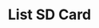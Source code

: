 ---
tag: m0020
codes:
- M20
title: List SD Card
long: |
  List the entire contents of the SD card to serial output in the more compact DOS 8.3 format.

  Marlin 1.1.0 includes file sizes in the output.
notes:
- Requires [`SDSUPPORT`](/docs/configuration/configuration.html#sd-card)
parameters: 
example: 
examples: 
---